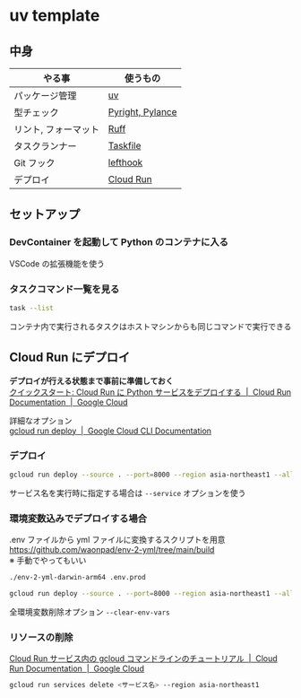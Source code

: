 # uv template

## 中身

| やる事               | 使うもの                                                   |
| -------------------- | ---------------------------------------------------------- |
| パッケージ管理       | [uv](https://docs.astral.sh/uv/)                           |
| 型チェック           | [Pyright, Pylance](https://microsoft.github.io/pyright/#/) |
| リント, フォーマット | [Ruff](https://docs.astral.sh/ruff/)                       |
| タスクランナー       | [Taskfile](https://taskfile.dev/)                          |
| Git フック           | [lefthook](https://github.com/evilmartians/lefthook)       |
| デプロイ             | [Cloud Run](https://cloud.google.com/run)                  |

## セットアップ

### DevContainer を起動して Python のコンテナに入る

VSCode の拡張機能を使う

### タスクコマンド一覧を見る

```bash
task --list
```

コンテナ内で実行されるタスクはホストマシンからも同じコマンドで実行できる

## Cloud Run にデプロイ

**デプロイが行える状態まで事前に準備しておく**  
[クイックスタート: Cloud Run に Python サービスをデプロイする  |  Cloud Run Documentation  |  Google Cloud](https://cloud.google.com/run/docs/quickstarts/build-and-deploy/deploy-python-service?hl=ja)

詳細なオプション  
[gcloud run deploy  |  Google Cloud CLI Documentation](https://cloud.google.com/sdk/gcloud/reference/run/deploy)

### デプロイ

```bash
gcloud run deploy --source . --port=8000 --region asia-northeast1 --allow-unauthenticated
```

サービス名を実行時に指定する場合は `--service` オプションを使う

### 環境変数込みでデプロイする場合

.env ファイルから yml ファイルに変換するスクリプトを用意
https://github.com/waonpad/env-2-yml/tree/main/build  
※ 手動でやってもいい

```bash
./env-2-yml-darwin-arm64 .env.prod
```

```bash
gcloud run deploy --source . --port=8000 --region asia-northeast1 --allow-unauthenticated --env-vars-file=.env.prod.yml
```

全環境変数削除オプション `--clear-env-vars`

### リソースの削除

[Cloud Run サービス内の gcloud コマンドラインのチュートリアル  |  Cloud Run Documentation  |  Google Cloud](https://cloud.google.com/run/docs/tutorials/gcloud?hl=ja#delete-resources)

```bash
gcloud run services delete <サービス名> --region asia-northeast1
```

